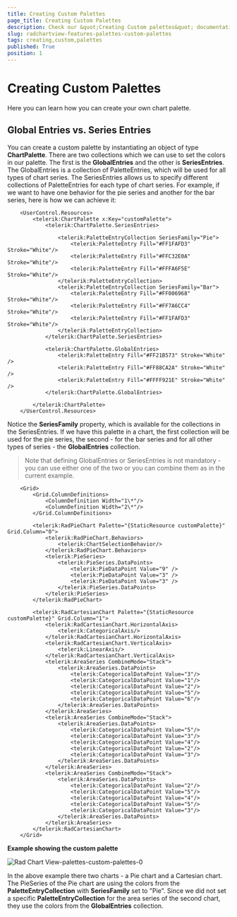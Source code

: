 ```yaml
---
title: Creating Custom Palettes
page_title: Creating Custom Palettes
description: Check our &quot;Creating Custom palettes&quot; documentation article for the RadChartView {{ site.framework_name }} control.
slug: radchartview-features-palettes-custom-palettes
tags: creating,custom,palettes
published: True
position: 1
---
```


# Creating Custom Palettes

Here you can learn how you can create your own chart palette.
      

## Global Entries vs. Series Entries

You can create a custom palette by instantiating an object of type __ChartPalette__. There are two collections which we can use to set the colors in our palette. The first is the __GlobalEntries__ and the other is __SeriesEntries__. The GlobalEntries is a collection of PaletteEntries, which will be used for all types of chart series. The SeriesEntries allows us to specify different collections of PaletteEntries for each type of chart series. For example, if we want to have one behavior for the pie series and another for the bar series, here is how we can achieve it:

```XAML
	<UserControl.Resources>
	    <telerik:ChartPalette x:Key="customPalette">
	        <telerik:ChartPalette.SeriesEntries>
	                
	            <telerik:PaletteEntryCollection SeriesFamily="Pie">
	                <telerik:PaletteEntry Fill="#FF1FAFD3" Stroke="White"/>
	                <telerik:PaletteEntry Fill="#FFC32E0A" Stroke="White"/>
	                <telerik:PaletteEntry Fill="#FFFA6F5E" Stroke="White"/>
	            </telerik:PaletteEntryCollection>
	            <telerik:PaletteEntryCollection SeriesFamily="Bar">
	                <telerik:PaletteEntry Fill="#FF006968" Stroke="White"/>
	                <telerik:PaletteEntry Fill="#FF7A6CC4" Stroke="White"/>
	                <telerik:PaletteEntry Fill="#FF1FAFD3" Stroke="White"/>
	            </telerik:PaletteEntryCollection>
	        </telerik:ChartPalette.SeriesEntries>
	
	        <telerik:ChartPalette.GlobalEntries>
	            <telerik:PaletteEntry Fill="#FF21B573" Stroke="White" />
	            <telerik:PaletteEntry Fill="#FF88CA2A" Stroke="White" />
	            <telerik:PaletteEntry Fill="#FFFF921E" Stroke="White" />
	        </telerik:ChartPalette.GlobalEntries>
	            
	    </telerik:ChartPalette>
	</UserControl.Resources>
```

Notice the __SeriesFamily__ property, which is available for the collections in the SeriesEntries. If we have this palette in a chart, the first collection will be used for the pie series, the second - for the bar series and for all other types of series - the __GlobalEntries__ collection.

>Note that defining GlobalEntries or SeriesEntries is not mandatory - you can use either one of the two or you can combine them as in the current example.          

```XAML
	<Grid>
	    <Grid.ColumnDefinitions>
	        <ColumnDefinition Width="1\*"/>
	        <ColumnDefinition Width="2\*"/>
	    </Grid.ColumnDefinitions>
	
	    <telerik:RadPieChart Palette="{StaticResource customPalette}" Grid.Column="0">
	        <telerik:RadPieChart.Behaviors>
	            <telerik:ChartSelectionBehavior/>
	        </telerik:RadPieChart.Behaviors>
	        <telerik:PieSeries>
	            <telerik:PieSeries.DataPoints>
	                <telerik:PieDataPoint Value="9" />
	                <telerik:PieDataPoint Value="3" />
	                <telerik:PieDataPoint Value="3" />
	            </telerik:PieSeries.DataPoints>
	        </telerik:PieSeries>
	    </telerik:RadPieChart>
	
	    <telerik:RadCartesianChart Palette="{StaticResource customPalette}" Grid.Column="1">
	        <telerik:RadCartesianChart.HorizontalAxis>
	            <telerik:CategoricalAxis/>
	        </telerik:RadCartesianChart.HorizontalAxis>
	        <telerik:RadCartesianChart.VerticalAxis>
	            <telerik:LinearAxis/>
	        </telerik:RadCartesianChart.VerticalAxis>
	        <telerik:AreaSeries CombineMode="Stack">
	            <telerik:AreaSeries.DataPoints>
	                <telerik:CategoricalDataPoint Value="3"/>
	                <telerik:CategoricalDataPoint Value="1"/>
	                <telerik:CategoricalDataPoint Value="2"/>
	                <telerik:CategoricalDataPoint Value="5"/>
	                <telerik:CategoricalDataPoint Value="6"/>
	            </telerik:AreaSeries.DataPoints>
	        </telerik:AreaSeries>
	        <telerik:AreaSeries CombineMode="Stack">
	            <telerik:AreaSeries.DataPoints>
	                <telerik:CategoricalDataPoint Value="5"/>
	                <telerik:CategoricalDataPoint Value="3"/>
	                <telerik:CategoricalDataPoint Value="4"/>
	                <telerik:CategoricalDataPoint Value="2"/>
	                <telerik:CategoricalDataPoint Value="3"/>
	            </telerik:AreaSeries.DataPoints>
	        </telerik:AreaSeries>
	        <telerik:AreaSeries CombineMode="Stack">
	            <telerik:AreaSeries.DataPoints>
	                <telerik:CategoricalDataPoint Value="2"/>
	                <telerik:CategoricalDataPoint Value="5"/>
	                <telerik:CategoricalDataPoint Value="4"/>
	                <telerik:CategoricalDataPoint Value="5"/>
	                <telerik:CategoricalDataPoint Value="3"/>
	            </telerik:AreaSeries.DataPoints>
	        </telerik:AreaSeries>
	    </telerik:RadCartesianChart>
	</Grid>
```

__Example showing the custom palette__  

![Rad Chart View-palettes-custom-palettes-0](images/RadChartView-palettes-custom-palettes-0.png)

In the above example there two charts - a Pie chart and a Cartesian chart. The PieSeries of the Pie chart are using the colors from the __PaletteEntryCollection__  with __SeriesFamily__ set to "Pie". Since we did not set a specific __PaletteEntryCollection__ for the area series of the second chart, they use the colors from the __GlobalEntries__ collection.
        

